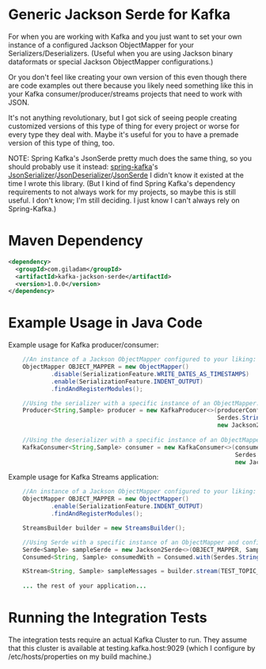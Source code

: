 Generic Jackson Serde for Kafka 
=========

For when you are working with Kafka and you just want to set your own instance of a configured
Jackson ObjectMapper for your Serializers/Deserializers.  (Useful when you are using Jackson binary
dataformats or special Jackson ObjectMapper configurations.)

Or you don't feel like creating your own version of this even though there are code examples out there
because you likely need something like this in your Kafka consumer/producer/streams projects that need
to work with JSON.

It's not anything revolutionary, but I got sick of seeing people creating customized versions of this type 
of thing for every project or worse for every type they deal with.  Maybe it's useful for you to have a 
premade version of this type of thing, too.

NOTE: Spring Kafka's JsonSerde pretty much does the same thing, so you should probably use it instead: [spring-kafka](http://projects.spring.io/spring-kafka/)'s [JsonSerializer](https://docs.spring.io/spring-kafka/api/org/springframework/kafka/support/serializer/JsonSerializer.html)/[JsonDeserializer](https://docs.spring.io/spring-kafka/api/org/springframework/kafka/support/serializer/JsonDeserializer.html)/[JsonSerde](https://docs.spring.io/spring-kafka/api/org/springframework/kafka/support/serializer/JsonSerde.html) I didn't know it existed at the time I wrote this library. (But I kind of find Spring Kafka's dependency requirements to not always work for my projects, so maybe this is still useful.  I don't know; I'm still deciding.  I just know I can't always rely on Spring-Kafka.)

# Maven Dependency

```xml
<dependency>
  <groupId>com.giladam</groupId>
  <artifactId>kafka-jackson-serde</artifactId>
  <version>1.0.0</version>
</dependency>
```

# Example Usage in Java Code

Example usage for Kafka producer/consumer:

```java
    //An instance of a Jackson ObjectMapper configured to your liking: 
    ObjectMapper OBJECT_MAPPER = new ObjectMapper()
            .disable(SerializationFeature.WRITE_DATES_AS_TIMESTAMPS)
            .enable(SerializationFeature.INDENT_OUTPUT)
            .findAndRegisterModules();

    //Using the serializer with a specific instance of an ObjectMapper:
    Producer<String,Sample> producer = new KafkaProducer<>(producerConfig,
                                                           Serdes.String().serializer(),
                                                           new Jackson2Serializer<>(OBJECT_MAPPER));
                                                           
    //Using the deserializer with a specific instance of an ObjectMapper and configuring to deserialize a particular type:
    KafkaConsumer<String,Sample> consumer = new KafkaConsumer<>(consumerConfig, 
                                                                Serdes.String().deserializer(),
                                                                new Jackson2Deserializer<>(OBJECT_MAPPER, Sample.class));
```

Example usage for Kafka Streams application:

```java
    //An instance of a Jackson ObjectMapper configured to your liking:
    ObjectMapper OBJECT_MAPPER = new ObjectMapper()
            .enable(SerializationFeature.INDENT_OUTPUT)
            .findAndRegisterModules();

    StreamsBuilder builder = new StreamsBuilder();

    //Using Serde with a specific instance of an ObjectMapper and configuring to handle a particular type:
    Serde<Sample> sampleSerde = new Jackson2Serde<>(OBJECT_MAPPER, Sample.class);
    Consumed<String, Sample> consumedWith = Consumed.with(Serdes.String(), sampleSerde);

    KStream<String, Sample> sampleMessages = builder.stream(TEST_TOPIC_NAME, consumedWith);
    
    ... the rest of your application...
```

# Running the Integration Tests

The integration tests require an actual Kafka Cluster to run.  They assume that this cluster is available at testing.kafka.host:9029 (which I configure by /etc/hosts/properties on my build machine.)
